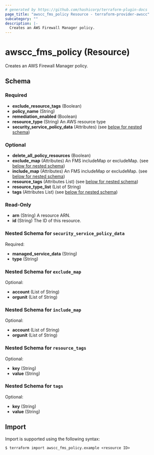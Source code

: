```yaml
---
# generated by https://github.com/hashicorp/terraform-plugin-docs
page_title: "awscc_fms_policy Resource - terraform-provider-awscc"
subcategory: ""
description: |-
  Creates an AWS Firewall Manager policy.
---
```


# awscc_fms_policy (Resource)

Creates an AWS Firewall Manager policy.



<!-- schema generated by tfplugindocs -->
## Schema

### Required

- **exclude_resource_tags** (Boolean)
- **policy_name** (String)
- **remediation_enabled** (Boolean)
- **resource_type** (String) An AWS resource type
- **security_service_policy_data** (Attributes) (see [below for nested schema](#nestedatt--security_service_policy_data))

### Optional

- **delete_all_policy_resources** (Boolean)
- **exclude_map** (Attributes) An FMS includeMap or excludeMap. (see [below for nested schema](#nestedatt--exclude_map))
- **include_map** (Attributes) An FMS includeMap or excludeMap. (see [below for nested schema](#nestedatt--include_map))
- **resource_tags** (Attributes List) (see [below for nested schema](#nestedatt--resource_tags))
- **resource_type_list** (List of String)
- **tags** (Attributes List) (see [below for nested schema](#nestedatt--tags))

### Read-Only

- **arn** (String) A resource ARN.
- **id** (String) The ID of this resource.

<a id="nestedatt--security_service_policy_data"></a>
### Nested Schema for `security_service_policy_data`

Required:

- **managed_service_data** (String)
- **type** (String)


<a id="nestedatt--exclude_map"></a>
### Nested Schema for `exclude_map`

Optional:

- **account** (List of String)
- **orgunit** (List of String)


<a id="nestedatt--include_map"></a>
### Nested Schema for `include_map`

Optional:

- **account** (List of String)
- **orgunit** (List of String)


<a id="nestedatt--resource_tags"></a>
### Nested Schema for `resource_tags`

Optional:

- **key** (String)
- **value** (String)


<a id="nestedatt--tags"></a>
### Nested Schema for `tags`

Optional:

- **key** (String)
- **value** (String)

## Import

Import is supported using the following syntax:

```shell
$ terraform import awscc_fms_policy.example <resource ID>
```
